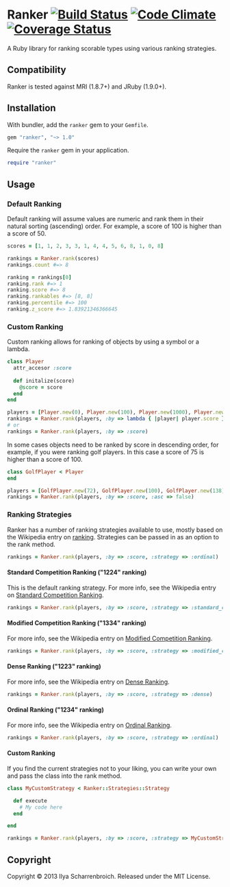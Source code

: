 Ranker [![Build Status](https://travis-ci.org/quidproquo/ranker.png?branch=master)](http://travis-ci.org/quidproquo/ranker) [![Code Climate](https://codeclimate.com/github/quidproquo/ranker.png)](https://codeclimate.com/github/quidproquo/ranker) [![Coverage Status](https://coveralls.io/repos/quidproquo/ranker/badge.png?branch=master)](https://coveralls.io/r/quidproquo/ranker?branch=master)
======

A Ruby library for ranking scorable types using various ranking strategies.

Compatibility
-------------

Ranker is tested against MRI (1.8.7+) and JRuby (1.9.0+).

Installation
------------

With bundler, add the `ranker` gem to your `Gemfile`.

```ruby
gem "ranker", "~> 1.0"
```

Require the `ranker` gem in your application.

```ruby
require "ranker"
```

Usage
-----

### Default Ranking

Default ranking will assume values are numeric and rank them in their natural sorting (ascending) order. For example, a score of 100 is higher than a score of 50.

```ruby
scores = [1, 1, 2, 3, 3, 1, 4, 4, 5, 6, 8, 1, 0, 8]

rankings = Ranker.rank(scores)
rankings.count #=> 8

ranking = rankings[0]
ranking.rank #=> 1
ranking.score #=> 8
ranking.rankables #=> [8, 8]
ranking.percentile #=> 100
ranking.z_score #=> 1.83921346366645
```

### Custom Ranking

Custom ranking allows for ranking of objects by using a symbol or a lambda.

```ruby
class Player
  attr_accesor :score
  
  def initalize(score)
    @score = score
  end
end

players = [Player.new(0), Player.new(100), Player.new(1000), Player.new(25)]
rankings = Ranker.rank(players, :by => lambda { |player| player.score })
# or
rankings = Ranker.rank(players, :by => :score)
```

In some cases objects need to be ranked by score in descending order, for example, if you were ranking golf players. In this case a score of 75 is higher than a score of 100.


```ruby
class GolfPlayer < Player
end

players = [GolfPlayer.new(72), GolfPlayer.new(100), GolfPlayer.new(138), GolfPlayer.new(54)]
rankings = Ranker.rank(players, :by => :score, :asc => false)
```

### Ranking Strategies

Ranker has a number of ranking strategies available to use, mostly based on the Wikipedia entry on [ranking](http://en.wikipedia.org/wiki/Ranking). Strategies can be passed in as an option to the rank method.

```ruby
rankings = Ranker.rank(players, :by => :score, :strategy => :ordinal)
```

#### Standard Competition Ranking ("1224" ranking)

This is the default ranking strategy. For more info, see the Wikipedia entry on [Standard Competition Ranking](http://en.wikipedia.org/wiki/Ranking#Standard_competition_ranking_.28.221224.22_ranking.29).

```ruby
rankings = Ranker.rank(players, :by => :score, :strategy => :standard_competition)
```

#### Modified Competition Ranking ("1334" ranking)

For more info, see the Wikipedia entry on [Modified Competition Ranking](http://en.wikipedia.org/wiki/Ranking#Modified_competition_ranking_.28.221334.22_ranking.29).

```ruby
rankings = Ranker.rank(players, :by => :score, :strategy => :modified_competition)
```

#### Dense Ranking ("1223" ranking)

For more info, see the Wikipedia entry on [Dense Ranking](http://en.wikipedia.org/wiki/Ranking#Dense_ranking_.28.221223.22_ranking.29).

```ruby
rankings = Ranker.rank(players, :by => :score, :strategy => :dense)
```

#### Ordinal Ranking ("1234" ranking)

For more info, see the Wikipedia entry on [Ordinal Ranking](http://en.wikipedia.org/wiki/Ranking#Ordinal_ranking_.28.221234.22_ranking.29).

```ruby
rankings = Ranker.rank(players, :by => :score, :strategy => :ordinal)
```

#### Custom Ranking

If you find the current strategies not to your liking, you can write your own and pass the class into the rank method.

```ruby
class MyCustomStrategy < Ranker::Strategies::Strategy

  def execute
    # My code here
  end

end

rankings = Ranker.rank(players, :by => :score, :strategy => MyCustomStrategy)
```


Copyright
---------

Copyright &copy; 2013 Ilya Scharrenbroich. Released under the MIT License.



